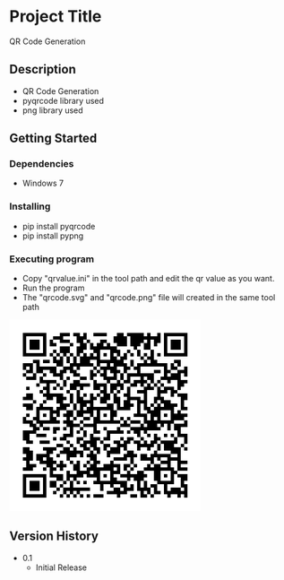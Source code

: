 # Project Title

QR Code Generation

## Description

* QR Code Generation
* pyqrcode library used
* png library used

## Getting Started

### Dependencies

* Windows 7

### Installing

* pip install pyqrcode
* pip install pypng

### Executing program

* Copy "qrvalue.ini" in the tool path and edit the qr value as you want.
* Run the program
* The "qrcode.svg" and "qrcode.png" file will created in the same tool path
<p><img src="https://github.com/Rajasekaran85/QR-Code-Generation/blob/main/qrcode.png"/></p>


## Version History

* 0.1
    * Initial Release
